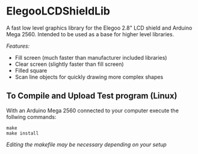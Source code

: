 # ElegooLCDShieldLib
A fast low level graphics library for the Elegoo 2.8" LCD shield and Arduino Mega 2560. Intended to be used as a base for higher level libraries.  

*Features:*
  * Fill screen (much faster than manufacturer included libraries) 
  * Clear screen (slightly faster than fill screen)
  * Filled square
  * Scan line objects for quickly drawing more complex shapes
  

## To Compile and Upload Test program (Linux)

With an Arduino Mega 2560 connected to your computer execute the follwing commands: 
```
make 
make install
```
*Editing the makefile may be necessary depending on your setup*
